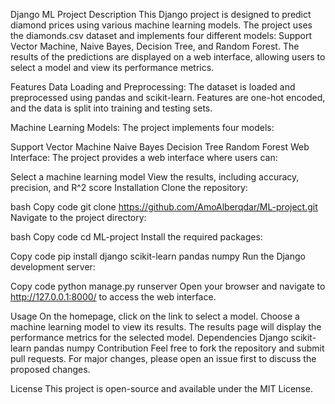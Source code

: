 Django ML Project
Description
This Django project is designed to predict diamond prices using various machine learning models. The project uses the diamonds.csv dataset and implements four different models: Support Vector Machine, Naive Bayes, Decision Tree, and Random Forest. The results of the predictions are displayed on a web interface, allowing users to select a model and view its performance metrics.

Features
Data Loading and Preprocessing: The dataset is loaded and preprocessed using pandas and scikit-learn. Features are one-hot encoded, and the data is split into training and testing sets.

Machine Learning Models: The project implements four models:

Support Vector Machine
Naive Bayes
Decision Tree
Random Forest
Web Interface: The project provides a web interface where users can:

Select a machine learning model
View the results, including accuracy, precision, and R^2 score
Installation
Clone the repository:

bash
Copy code
git clone https://github.com/AmoAlberqdar/ML-project.git
Navigate to the project directory:

bash
Copy code
cd ML-project
Install the required packages:

Copy code
pip install django scikit-learn pandas numpy
Run the Django development server:

Copy code
python manage.py runserver
Open your browser and navigate to http://127.0.0.1:8000/ to access the web interface.

Usage
On the homepage, click on the link to select a model.
Choose a machine learning model to view its results.
The results page will display the performance metrics for the selected model.
Dependencies
Django
scikit-learn
pandas
numpy
Contribution
Feel free to fork the repository and submit pull requests. For major changes, please open an issue first to discuss the proposed changes.

License
This project is open-source and available under the MIT License.


